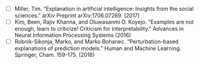 - [ ] Miller, Tim. “Explanation in artificial intelligence: Insights from the social sciences.” arXiv Preprint arXiv:1706.07269. (2017)
- [ ] Kim, Been, Rajiv Khanna, and Oluwasanmi O. Koyejo. “Examples are not enough, learn to criticize! Criticism for interpretability.” Advances in Neural Information Processing Systems (2016)
- [ ] Robnik-Sikonja, Marko, and Marko Bohanec. “Perturbation-based explanations of prediction models.” Human and Machine Learning. Springer, Cham. 159-175. (2018)
